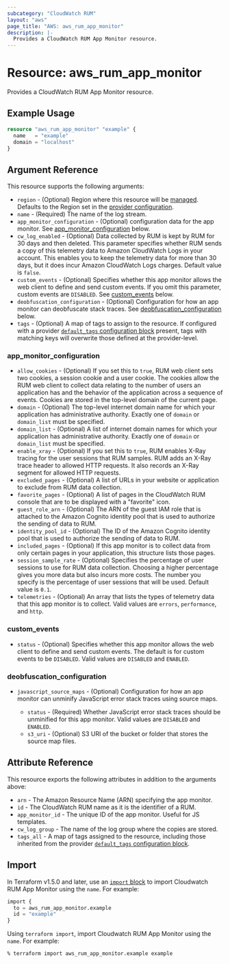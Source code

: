 ```yaml
---
subcategory: "CloudWatch RUM"
layout: "aws"
page_title: "AWS: aws_rum_app_monitor"
description: |-
  Provides a CloudWatch RUM App Monitor resource.
---
```


# Resource: aws_rum_app_monitor

Provides a CloudWatch RUM App Monitor resource.

## Example Usage

```terraform
resource "aws_rum_app_monitor" "example" {
  name   = "example"
  domain = "localhost"
}
```

## Argument Reference

This resource supports the following arguments:

* `region` - (Optional) Region where this resource will be [managed](https://docs.aws.amazon.com/general/latest/gr/rande.html#regional-endpoints). Defaults to the Region set in the [provider configuration](https://registry.terraform.io/providers/hashicorp/aws/latest/docs#aws-configuration-reference).
* `name` - (Required) The name of the log stream.
* `app_monitor_configuration` - (Optional) configuration data for the app monitor. See [app_monitor_configuration](#app_monitor_configuration) below.
* `cw_log_enabled` - (Optional) Data collected by RUM is kept by RUM for 30 days and then deleted. This parameter specifies whether RUM sends a copy of this telemetry data to Amazon CloudWatch Logs in your account. This enables you to keep the telemetry data for more than 30 days, but it does incur Amazon CloudWatch Logs charges. Default value is `false`.
* `custom_events` - (Optional) Specifies whether this app monitor allows the web client to define and send custom events. If you omit this parameter, custom events are `DISABLED`. See [custom_events](#custom_events) below.
* `deobfuscation_configuration` - (Optional) Configuration for how an app monitor can deobfuscate stack traces. See [deobfuscation_configuration](#deobfuscation_configuration) below.
* `tags` - (Optional) A map of tags to assign to the resource. If configured with a provider [`default_tags` configuration block](https://registry.terraform.io/providers/hashicorp/aws/latest/docs#default_tags-configuration-block) present, tags with matching keys will overwrite those defined at the provider-level.

### app_monitor_configuration

* `allow_cookies` - (Optional) If you set this to `true`, RUM web client sets two cookies, a session cookie and a user cookie. The cookies allow the RUM web client to collect data relating to the number of users an application has and the behavior of the application across a sequence of events. Cookies are stored in the top-level domain of the current page.
* `domain` - (Optional) The top-level internet domain name for which your application has administrative authority. Exactly one of `domain` or `domain_list` must be specified.
* `domain_list` - (Optional) A list of internet domain names for which your application has administrative authority. Exactly one of `domain` or `domain_list` must be specified.
* `enable_xray` - (Optional) If you set this to `true`, RUM enables X-Ray tracing for the user sessions that RUM samples. RUM adds an X-Ray trace header to allowed HTTP requests. It also records an X-Ray segment for allowed HTTP requests.
* `excluded_pages` - (Optional) A list of URLs in your website or application to exclude from RUM data collection.
* `favorite_pages` - (Optional) A list of pages in the CloudWatch RUM console that are to be displayed with a "favorite" icon.
* `guest_role_arn` - (Optional) The ARN of the guest IAM role that is attached to the Amazon Cognito identity pool that is used to authorize the sending of data to RUM.
* `identity_pool_id` - (Optional) The ID of the Amazon Cognito identity pool that is used to authorize the sending of data to RUM.
* `included_pages` - (Optional)  If this app monitor is to collect data from only certain pages in your application, this structure lists those pages.
* `session_sample_rate` - (Optional) Specifies the percentage of user sessions to use for RUM data collection. Choosing a higher percentage gives you more data but also incurs more costs. The number you specify is the percentage of user sessions that will be used. Default value is `0.1`.
* `telemetries` - (Optional) An array that lists the types of telemetry data that this app monitor is to collect. Valid values are `errors`, `performance`, and `http`.

### custom_events

* `status` - (Optional) Specifies whether this app monitor allows the web client to define and send custom events. The default is for custom events to be `DISABLED`. Valid values are `DISABLED` and `ENABLED`.

### deobfuscation_configuration

* `javascript_source_maps` - (Optional) Configuration for how an app monitor can unminify JavaScript error stack traces using source maps.

    * `status` - (Required) Whether JavaScript error stack traces should be unminified for this app monitor. Valid values are `DISABLED` and `ENABLED`.
    * `s3_uri` - (Optional) S3 URI of the bucket or folder that stores the source map files.

## Attribute Reference

This resource exports the following attributes in addition to the arguments above:

* `arn` - The Amazon Resource Name (ARN) specifying the app monitor.
* `id` - The CloudWatch RUM name as it is the identifier of a RUM.
* `app_monitor_id` - The unique ID of the app monitor. Useful for JS templates.
* `cw_log_group` - The name of the log group where the copies are stored.
* `tags_all` - A map of tags assigned to the resource, including those inherited from the provider [`default_tags` configuration block](https://registry.terraform.io/providers/hashicorp/aws/latest/docs#default_tags-configuration-block).

## Import

In Terraform v1.5.0 and later, use an [`import` block](https://developer.hashicorp.com/terraform/language/import) to import Cloudwatch RUM App Monitor using the `name`. For example:

```terraform
import {
  to = aws_rum_app_monitor.example
  id = "example"
}
```

Using `terraform import`, import Cloudwatch RUM App Monitor using the `name`. For example:

```console
% terraform import aws_rum_app_monitor.example example
```
